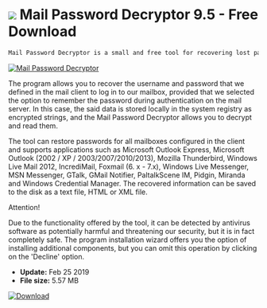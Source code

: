 # ![](https://cdn.softexe.net/static/icon/e/mail-password-decryptor-9026.png) Mail Password Decryptor 9.5 - Free Download

```sh
Mail Password Decryptor is a small and free tool for recovering lost passwords for mailboxes in the most popular e-mail clients - including Microsoft Outlook, Thunderbird, IncrediMail, etc.
```
[![Mail Password Decryptor](https://gallery.dpcdn.pl/imgc/Tools/15135/g_-_420x350_1.5_-_x20130327013606_00.png)](https://softexe.net/win/security-privacy/passwords/mail-password-decryptor:aRbf.html)

The program allows you to recover the username and password that we defined in the mail client to log in to our mailbox, provided that we selected the option to remember the password during authentication on the mail server. In this case, the said data is stored locally in the system registry as encrypted strings, and the Mail Password Decryptor allows you to decrypt and read them.
 
 The tool can restore passwords for all mailboxes configured in the client and supports applications such as Microsoft Outlook Express, Microsoft Outlook (2002 / XP / 2003/2007/2010/2013), Mozilla Thunderbird, Windows Live Mail 2012, IncrediMail, Foxmail (6. x - 7.x), Windows Live Messenger, MSN Messenger, GTalk, GMail Notifier, PaltalkScene IM, Pidgin, Miranda and Windows Credential Manager. The recovered information can be saved to the disk as a text file, HTML or XML file.
 
 Attention!
 
 Due to the functionality offered by the tool, it can be detected by antivirus software as potentially harmful and threatening our security, but it is in fact completely safe.
 The program installation wizard offers you the option of installing additional components, but you can omit this operation by clicking on the 'Decline' option.


- **Update:** Feb 25 2019
- **File size:** 5.57 MB

[![Download](https://cdn.softexe.net/static/img/download.png)](https://softexe.net/win/security-privacy/passwords/mail-password-decryptor:aRbf.html)

